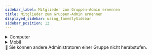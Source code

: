 ```yaml
---
sidebar_label: Mitglieder zum Gruppen-Admin ernennen
title: Mitglieder zum Gruppen-Admin ernennen
displayed_sidebar: using_famedlySidebar
sidebar_position: 12
---
```



<details>
<summary>Computer</summary>

1. Klicken Sie auf ℹ in der rechten oberen Ecke des Bildschirms einer Gruppe, um die Gruppendetails zu öffnen.
2. Klicken Sie auf **Mitglieder**.
3. Klicken Sie auf **Zum Administrator ernennen**.

</details>

<details>
<summary>Mobil</summary>

1. Tippen Sie auf die Kopfzeile einer Gruppe, um die Gruppendetails zu öffnen.
2. Tippen Sie auf **Teilnehmer**.
3. **Tippe und halte** auf die Person, die Sie entfernen möchtest.
4. Tippen Sie auf **Zum Administrator ernennen**.

</details>

<aside>
🚧 Sie können andere Administratoren einer Gruppe nicht herabstufen.

</aside>